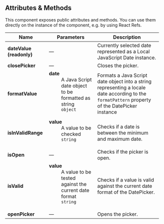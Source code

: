## Attributes & Methods

This component exposes public attributes and methods. You can use them directly on the instance of the component, e.g. by using React Refs.

| Name                     | Parameters                                                                                                                                                         | Description                                                                                                                                                |
| ------------------------ | ------------------------------------------------------------------------------------------------------------------------------------------------------------------ | ---------------------------------------------------------------------------------------------------------------------------------------------------------- |
| **dateValue (readonly)** | &mdash;                                                                                                                                                            | Currently selected date represented as a Local JavaScript Date instance.                                                                                   |
| **closePicker**          | &mdash;                                                                                                                                                            | Closes the picker.                                                                                                                                         |
| **formatValue**          | <dl><dt className="methodText">**date**</dt><dd className="methodText">A Java Script date object to be formatted as string</dd><dd><code>object</code></dd></dl>   | Formats a Java Script date object into a string representing a locale date according to the <code>formatPattern</code> property of the DatePicker instance |
| **isInValidRange**       | <dl><dt className="methodText">**value**</dt><dd className="methodText">A value to be checked</dd><dd><code>string</code></dd></dl>                                | Checks if a date is between the minimum and maximum date.                                                                                                  |
| **isOpen**               | &mdash;                                                                                                                                                            | Checks if the picker is open.                                                                                                                              |
| **isValid**              | <dl><dt className="methodText">**value**</dt><dd className="methodText">A value to be tested against the current date format</dd><dd><code>string</code></dd></dl> | Checks if a value is valid against the current date format of the DatePicker.                                                                              |
| **openPicker**           | &mdash;                                                                                                                                                            | Opens the picker.                                                                                                                                          |
